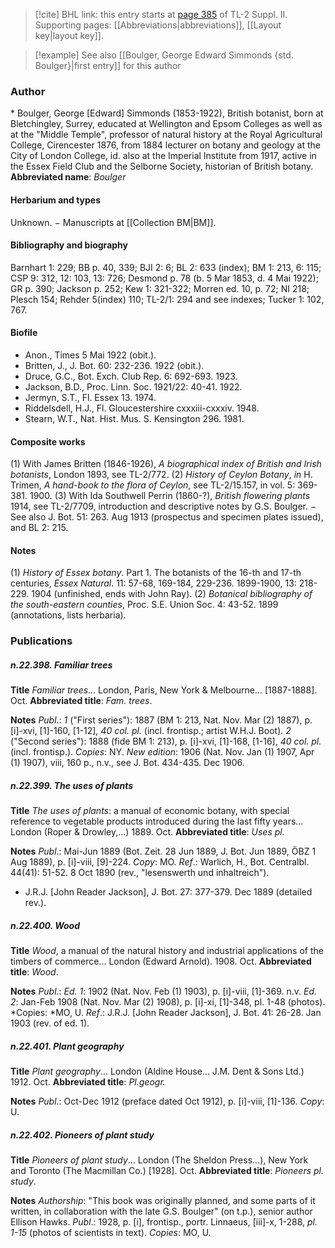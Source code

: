 > [!cite] BHL link: this entry starts at [page 385](https://www.biodiversitylibrary.org/page/33265582) of TL-2 Suppl. II.
> Supporting pages: [[Abbreviations|abbreviations]], [[Layout key|layout key]].

> [!example] See also [[Boulger, George Edward Simmonds {std. Boulger}|first entry]] for this author

### Author

\* Boulger, George \[Edward\] Simmonds (1853-1922), British botanist, born at Bletchingley, Surrey, educated at Wellington and Epsom Colleges as well as at the "Middle Temple", professor of natural history at the Royal Agricultural College, Cirencester 1876, from 1884 lecturer on botany and geology at the City of London College, id. also at the Imperial Institute from 1917, active in the Essex Field Club and the Selborne Society, historian of British botany. 
**Abbreviated name**: *Boulger*

#### Herbarium and types

Unknown. − Manuscripts at [[Collection BM|BM]].

#### Bibliography and biography

Barnhart 1: 229; BB p. 40, 339; BJI 2: 6; BL 2: 633 (index); BM 1: 213, 6: 115; CSP 9: 312, 12: 103, 13: 726; Desmond p. 78 (b. 5 Mar 1853, d. 4 Mai 1922); GR p. 390; Jackson p. 252; Kew 1: 321-322; Morren ed. 10, p. 72; NI 218; Plesch 154; Rehder 5(index) 110; TL-2/1: 294 and see indexes; Tucker 1: 102, 767.

#### Biofile

- Anon., Times 5 Mai 1922 (obit.).
- Britten, J., J. Bot. 60: 232-236. 1922 (obit.).
- Druce, G.C., Bot. Exch. Club Rep. 6: 692-693. 1923.
- Jackson, B.D., Proc. Linn. Soc. 1921/22: 40-41. 1922.
- Jermyn, S.T., Fl. Essex 13. 1974.
- Riddelsdell, H.J., Fl. Gloucestershire cxxxiii-cxxxiv. 1948.
- Stearn, W.T., Nat. Hist. Mus. S. Kensington 296. 1981.

#### Composite works

(1) With James Britten (1846-1926), *A biographical index of British and Irish botanists*, London 1893, see TL-2/772.
(2) *History of Ceylon Botany*, *in* H. Trimen, *A hand-book to the flora of Ceylon*, see TL-2/15.157, in vol. 5: 369-381. 1900.
(3) With Ida Southwell Perrin (1860-?), *British flowering plants* 1914, see TL-2/7709, introduction and descriptive notes by G.S. Boulger. − See also J. Bot. 51: 263. Aug 1913 (prospectus and specimen plates issued), and BL 2: 215.

#### Notes

(1) *History of Essex botany*. Part 1. The botanists of the 16-th and 17-th centuries, *Essex Natural*. 11: 57-68, 169-184, 229-236. 1899-1900, 13: 218-229. 1904 (unfinished, ends with John Ray).
(2) *Botanical bibliography of the south-eastern counties*, Proc. S.E. Union Soc. 4: 43-52. 1899 (annotations, lists herbaria).

### Publications

##### n.22.398. Familiar trees

**Title**
*Familiar trees*... London, Paris, New York & Melbourne... \[1887-1888\]. Oct.
**Abbreviated title**: *Fam. trees*.

**Notes**
*Publ*.: *1* ("First series"): 1887 (BM 1: 213, Nat. Nov. Mar (2) 1887), p. \[i\]-xvi, \[1\]-160, \[1-12\], *40 col. pl.* (incl. frontisp.; artist W.H.J. Boot).
*2* ("Second series"): 1888 (fide BM 1: 213), p. \[i\]-xvi, \[1\]-168, \[1-16\], *40 col. pl.* (incl. frontisp.).
*Copies*: NY.
*New edition*: 1906 (Nat. Nov. Jan (1) 1907, Apr (1) 1907), viii, 160 p., n.v., see J. Bot. 434-435. Dec 1906.

##### n.22.399. The uses of plants

**Title**
*The uses of plants*: a manual of economic botany, with special reference to vegetable products introduced during the last fifty years... London (Roper & Drowley,...) 1889. Oct.
**Abbreviated title**: *Uses pl.*

**Notes**
*Publ*.: Mai-Jun 1889 (Bot. Zeit. 28 Jun 1889, J. Bot. Jun 1889, ÖBZ 1 Aug 1889), p. \[i\]-viii, \[9\]-224. *Copy*: MO.
*Ref*.: Warlich, H., Bot. Centralbl. 44(41): 51-52. 8 Oct 1890 (rev., "lesenswerth und inhaltreich").
- J.R.J. \[John Reader Jackson\], J. Bot. 27: 377-379. Dec 1889 (detailed rev.).

##### n.22.400. Wood

**Title**
*Wood*, a manual of the natural history and industrial applications of the timbers of commerce... London (Edward Arnold). 1908. Oct.
**Abbreviated title**: *Wood*.

**Notes**
*Publ*.: *Ed. 1*: 1902 (Nat. Nov. Feb (1) 1903), p. \[i\]-viii, \[1\]-369. n.v.
*Ed. 2*: Jan-Feb 1908 (Nat. Nov. Mar (2) 1908), p. \[i\]-xi, \[1\]-348, pl. 1-48 (photos). *Copies: *MO, U.
*Ref*.: J.R.J. \[John Reader Jackson\], J. Bot. 41: 26-28. Jan 1903 (rev. of ed. 1).

##### n.22.401. Plant geography

**Title**
*Plant geography*... London (Aldine House... J.M. Dent & Sons Ltd.) 1912. Oct.
**Abbreviated title**: *Pl.geogr.*

**Notes**
*Publ*.: Oct-Dec 1912 (preface dated Oct 1912), p. \[i\]-viii, \[1\]-136. *Copy*: U.

##### n.22.402. Pioneers of plant study

**Title**
*Pioneers of plant study*... London (The Sheldon Press...), New York and Toronto (The Macmillan Co.) \[1928\]. Oct.
**Abbreviated title**: *Pioneers pl. study*.

**Notes**
*Authorship*: "This book was originally planned, and some parts of it written, in collaboration with the late G.S. Boulger" (on t.p.), senior author Ellison Hawks.
*Publ*.: 1928, p. \[i\], frontisp., portr. Linnaeus, \[iii\]-x, 1-288, *pl. 1-15* (photos of scientists in text). *Copies*: MO, U.

